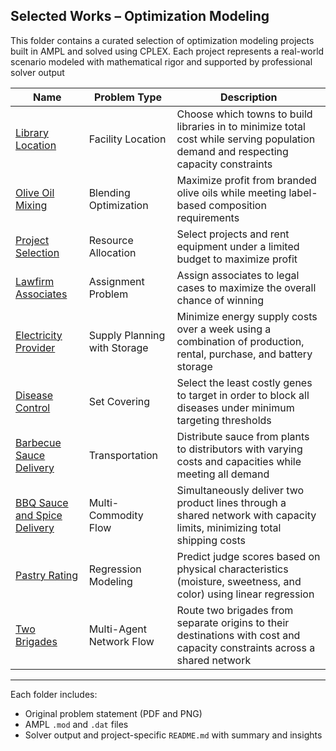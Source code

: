## Selected Works – Optimization Modeling

This folder contains a curated selection of optimization modeling projects built in AMPL and solved using CPLEX. Each project represents a real-world scenario modeled with mathematical rigor and supported by professional solver output

| Name                                       | Problem Type                 | Description                                                                                                                         |
| ------------------------------------------ | ---------------------------- | ----------------------------------------------------------------------------------------------------------------------------------- |
| [Library Location](./Library%20Location)   | Facility Location            | Choose which towns to build libraries in to minimize total cost while serving population demand and respecting capacity constraints |
| [Olive Oil Mixing](./Olive%20Oil%20Mixing) | Blending Optimization        | Maximize profit from branded olive oils while meeting label-based composition requirements                                          |
| [Project Selection](./Project%20Selection) | Resource Allocation          | Select projects and rent equipment under a limited budget to maximize profit                                                        |
| [Lawfirm Associates](./Law)                | Assignment Problem           | Assign associates to legal cases to maximize the overall chance of winning                                                          |
| [Electricity Provider](./Electricity)      | Supply Planning with Storage | Minimize energy supply costs over a week using a combination of production, rental, purchase, and battery storage                   |
| [Disease Control](./Disease%20Control)     | Set Covering                 | Select the least costly genes to target in order to block all diseases under minimum targeting thresholds                           |
| [Barbecue Sauce Delivery](./BBQ-Delivery)  | Transportation               | Distribute sauce from plants to distributors with varying costs and capacities while meeting all demand                             |
| [BBQ Sauce and Spice Delivery](./BBQ)      | Multi-Commodity Flow         | Simultaneously deliver two product lines through a shared network with capacity limits, minimizing total shipping costs             |
| [Pastry Rating](./Pastry)                  | Regression Modeling          | Predict judge scores based on physical characteristics (moisture, sweetness, and color) using linear regression                     |
| [Two Brigades](./Two%20Brigades)           | Multi-Agent Network Flow     | Route two brigades from separate origins to their destinations with cost and capacity constraints across a shared network           |

---

Each folder includes:
- Original problem statement (PDF and PNG)
- AMPL `.mod` and `.dat` files
- Solver output and project-specific `README.md` with summary and insights